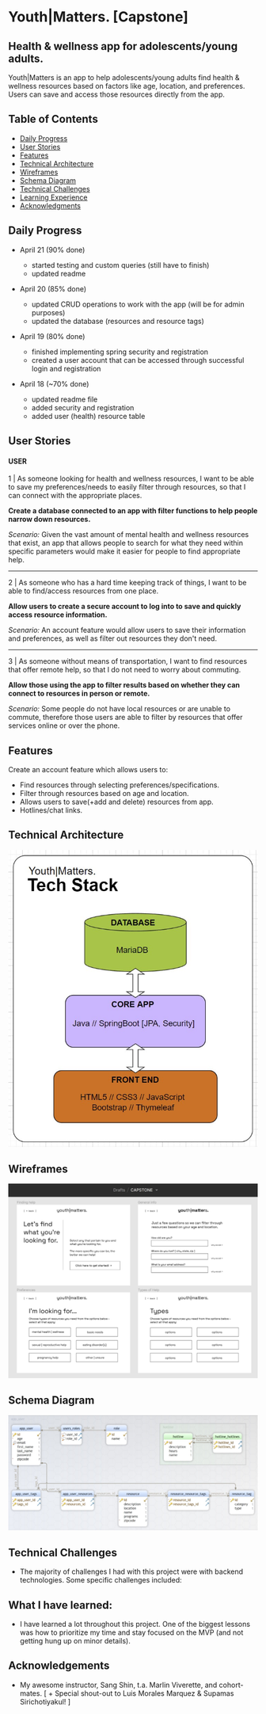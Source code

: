 # Youth|Matters. [Capstone]

## Health & wellness app for adolescents/young adults.

Youth|Matters is an app to help adolescents/young adults find health & wellness resources based on factors like age, location, and preferences. Users can save and access those resources directly from the app.

## Table of Contents
- [Daily Progress](#daily-progress)
- [User Stories](#user-stories)
- [Features](#features)
- [Technical Architecture](#technical-architecture)
- [Wireframes](#wireframes)
- [Schema Diagram](#schema-diagram)
- [Technical Challenges](#technical-challenges)
- [Learning Experience](#what-i-have-learned)
- [Acknowledgments](#acknowledgements)


## Daily Progress

- April 21 (90% done)
  - started testing and custom queries (still have to finish)
  - updated readme

- April 20 (85% done)
  - updated CRUD operations to work with the app (will be for admin purposes)
  - updated the database (resources and resource tags)

- April 19 (80% done)
  - finished implementing spring security and registration
  - created a user account that can be accessed through successful login and registration

- April 18 (~70% done)
  - updated readme file
  - added security and registration
  - added user (health) resource table

## User Stories


#### USER

1 | As someone looking for health and wellness resources,
I want to be able to save my preferences/needs to easily filter through resources, so that I can connect with the appropriate places.

**Create a database connected to an app with filter functions to help people narrow down resources.**

*Scenario:* Given the vast amount of mental health and wellness resources that exist, an app that allows people to search for what they need within specific parameters would make it easier for people to find appropriate help.
____________

2 | As someone who has a hard time keeping track of things, I want to be able to find/access resources from one place.

**Allow users to create a secure account to log into to save and quickly access resource information.**

*Scenario:* An account feature would allow users to save their information and preferences, as well as filter out resources they don't need.
______________

3 | As someone without means of transportation,
I want to find resources that offer remote help,
so that I do not need to worry about commuting.

**Allow those using the app to filter results based on whether they can connect to resources in person or remote.**

*Scenario:* Some people do not have local resources or are unable to commute, therefore those users are able to filter by resources that offer services online or over the phone.


## Features

Create an account feature which allows users to:
- Find resources through selecting preferences/specifications.
- Filter through resources based on age and location.
- Allows users to save(+add and delete) resources from app.
- Hotlines/chat links.


## Technical Architecture

![App Screenshot](https://github.com/lo-designs/Gunther_Laura_Capstone/blob/main/capstone_tech_stack.jpg)


## Wireframes

![App Screenshot](https://github.com/lo-designs/Gunther_Laura_Capstone/blob/main/capstone_wireframes.jpg)


## Schema Diagram

![App Screenshot](https://github.com/lo-designs/Gunther_Laura_Capstone/blob/main/capstone_dbschema.jpg)


## Technical Challenges

- The majority of challenges I had with this project were with backend technologies. Some specific challenges included:


## What I have learned:

- I have learned a lot throughout this project. One of the biggest lessons was how to prioritize my time and stay focused on the MVP (and not getting hung up on minor details).


## Acknowledgements

- My awesome instructor, Sang Shin, t.a. Marlin Viverette, and cohort-mates.
  [ + Special shout-out to Luis Morales Marquez & Supamas Sirichotiyakul! ]
